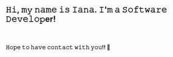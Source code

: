 ## 𝙷𝚒, 𝚖𝚢 𝚗𝚊𝚖𝚎 𝚒𝚜 𝙸𝚊𝚗𝚊. 𝙸'𝚖 𝚊 𝚂𝚘𝚏𝚝𝚠𝚊𝚛𝚎 𝙳𝚎𝚟𝚎𝚕𝚘𝚙er!
 
<br>
<div>
<a href="https://www.linkedin.com/in/iana-sampaio-5b8555240/" target="_blank">
<img src="https://img.shields.io/badge/LinkedIn-0077B5?style=for-the-badge&logo=linkedin&logoColor=white" alt=""/>
</a> 

#### 𝙷𝚘𝚙𝚎 𝚝𝚘 𝚑𝚊𝚟𝚎 𝚌𝚘𝚗𝚝𝚊𝚌𝚝 𝚠𝚒𝚝𝚑 𝚢𝚘𝚞!! 👋
</div>
